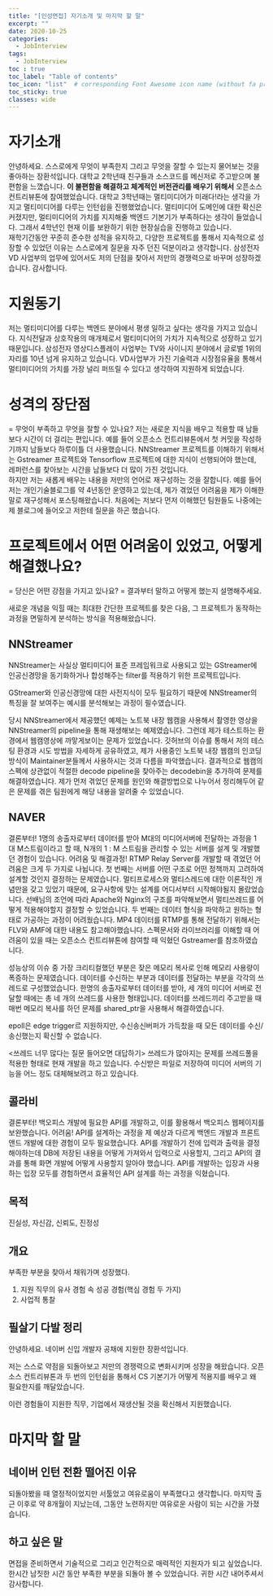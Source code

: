 ```yaml
---
title: "[인성면접] 자기소개 및 마지막 할 말"
excerpt: ""
date: 2020-10-25
categories:
  - JobInterview
tags:
  - JobInterview
toc : true
toc_label: "Table of contents"
toc_icon: "list"  # corresponding Font Awesome icon name (without fa prefix)
toc_sticky: true
classes: wide
---
```


# 자기소개 
안녕하세요. 스스로에게 무엇이 부족한지 그리고 무엇을 잘할 수 있는지 물어보는 것을 좋아하는 장환석입니다. 
대학교 2학년때 친구들과 소스코드를 메신저로 주고받으며 불편함을 느꼈습니다. **이 불편함을 해결하고 체계적인 버전관리를 배우기 위해서** 오픈소스 컨트리뷰톤에 참여했었습니다. 대학교 3학년때는 멀티미디어가 미래다!라는 생각을 가지고 멀티미디어를 다루는 인턴쉽을 진행했었습니다. 멀티미디어 도메인에 대한 확신은 커졌지만, 멀티미디어의 가치를 지지해줄 백엔드 기본기가 부족하다는 생각이 들었습니다. 그래서 4학년인 현재 이를 보완하기 위한 현장실습을 진행하고 있습니다.  
재학기간동안 꾸준히 준수한 성적을 유지하고, 다양한 프로젝트를 통해서 지속적으로 성장할 수 있었던 이유는 스스로에게 질문을 자주 던진 덕분이라고 생각합니다.
삼성전자 VD 사업부의 업무에 있어서도 저의 단점을 찾아서 저만의 경쟁력으로 바꾸며 성장하겠습니다. 감사합니다. 

# 지원동기
저는 멀티미디어를 다루는 백엔드 분야에서 평생 일하고 싶다는 생각을 가지고 있습니다.
지식전달과 상호작용의 매개체로서 멀티미디어의 가치가 지속적으로 성장하고 있기 때문입니다.
삼성전자 영상디스플레이 사업부는 TV와 사이니지 분야에서 글로벌 1위의 자리를 10년 넘게 유지하고 있습니다. VD사업부가 가진 기술력과 시장점유율을 통해서 멀티미디어의 가치를 가장 널리 퍼뜨릴 수 있다고 생각하여 지원하게 되었습니다. 

# 성격의 장단점
= 무엇이 부족하고 무엇을 잘할 수 있나요?
저는 새로운 지식을 배우고 적용할 때 남들보다 시간이 더 걸리는 편입니다. 
예를 들어 오픈소스 컨트리뷰톤에서 첫 커밋을 작성하기까지 남들보다 하루이틀 더 사용했습니다. NNStreamer 프로젝트를 이해하기 위해서는 Gstreamer 프로젝트와 Tensorflow 프로젝트에 대한 지식이 선행되어야 했는데, 레퍼런스를 찾아보는 시간을 남들보다 더 많이 가진 것입니다.  
하지만 저는 새롭게 배우는 내용을 저만의 언어로 재구성하는 것을 잘합니다. 예를 들어 저는 개인기술블로그를 약 4년동안 운영하고 있는데, 제가 겪었던 어려움을 제가 이해한 말로 재구성해서 포스팅해왔습니다. 처음에는 저보다 먼저 이해했던 팀원들도 나중에는 제 블로그에 들어오고 저한테 질문을 하곤 했습니다. 

# 프로젝트에서 어떤 어려움이 있었고, 어떻게 해결했나요?
= 당신은 어떤 강점을 가지고 있나요?
= 결과부터 말하고 어떻게 했는지 설명해주세요.

새로운 개념을 익힐 때는 최대한 간단한 프로젝트를 찾은 다음, 그 프로젝트가 동작하는 과정을 면밀하게 분석하는 방식을 적용해왔습니다. 

## NNStreamer
NNStreamer는 사실상 멀티미디어 표준 프레임워크로 사용되고 있는 GStreamer에 인공신경망을 동기화하거나 합성해주는 filter를 적용하기 위한 프로젝트입니다. 

GStreamer와 인공신경망에 대한 사전지식이 모두 필요하기 때문에 NNStreamer의 특징을 잘 보여주는 예시를 분석해보는 과정이 필수였습니다.   

당시 NNStreamer에서 제공했던 예제는 노트북 내장 웹캠을 사용해서 촬영한 영상을
NNStreamer의 pipeline을 통해 재생해보는 예제였습니다.
그런데 제가 테스트하는 환경에서 웹캠영상에 까맣게보이는 문제가 있었습니다. 깃허브의 이슈를 통해서 저의 테스팅 환경과 시도 방법을 자세하게 공유하였고, 제가 사용중인 노트북 내장 웹캠의 인코딩 방식이 Maintainer분들께서 사용하시는 것과 다름을 파악했습니다. 
결과적으로 웹캠의 스펙에 상관없이 적절한 decode pipeline을 찾아주는 decodebin을 추가하여 문제를 해결하였습니다. 
제가 먼저 겪었던 문제를 원인와 해결방법으로 나누어서 정리해두어 같은 문제를 겪은 팀원에게 해당 내용을 알려줄 수 있었습니다. 

## NAVER
결론부터!
1명의 송출자로부터 데이터를 받아 M대의 미디어서버에 전달하는 과정을 1 대 M스트림이라고 할 때, N개의 1 : M 스트림을 관리할 수 있는 서버를 설계 및 개발했던 경험이 있습니다. 
어려움 및 해결과정!
RTMP Relay Server를 개발할 때 겪었던 어려움은 크게 두 가지로 나뉩니다. 첫 번째는 서버를 어떤 구조로 어떤 정책까지 고려하여 설계할 것인지 결정하는 문제였습니다. 멀티프로세스와 멀티스레드에 대한 이론적인 개념만을 갖고 있었기 때문에, 요구사항에 맞는 설계를 어디서부터 시작해야될지 몰랐었습니다. 선배님의 조언에 따라 Apache와 Nginx의 구조를 파악해보면서 멀티쓰레드를 어떻게 적용해야할지 결정할 수 있었습니다. 
두 번째는 데이터 형식을 파악하고 원하는 형태로 가공하는 과정이 어려웠습니다. MP4 데이터를 RTMP를 통해 전달하기 위해서는 FLV와 AMF에 대한 내용도 참고해야했습니다. 
스펙문서와 라이브러리를 이해할 때 어려움이 있을 때는 오픈소스 컨트리뷰톤에 참여할 때 익혔던 Gstreamer를 참조하였습니다. 

성능상의 이슈 중 가장 크리티컬했던 부분은 잦은 메모리 복사로 인해 메모리 사용량이 폭증하는 문제였습니다. 데이터를 수신하는 부분과 데이터를 전달하는 부분을 각각의 쓰레드로 구성했었습니다. 한명의 송출자로부터 데이터를 받아, 세 개의 미디어 서버로 전달할 때에는 총 네 개의 쓰레드를 사용한 형태입니다. 데이터를 쓰레드끼리 주고받을 때 매번 메모리 복사를 하던 문제를 shared_ptr을 사용해서 해결하였습니다. 

epoll은 edge trigger르 지원하지만, 수신송신버퍼가 가득찼을 때 모든 데이터를 수신/송신했는지 확신할 수 없습니다. 

<쓰레드 너무 많다는 질문 들어오면 대답하기>
쓰레드가 많아지는 문제를 쓰레드풀을 적용한 형태로 현재 개발을 하고 있습니다. 수신받은 파일로 저장하여 미디어 서버의 기능을 어느 정도 대체해보려고 하고 있습니다. 

## 콜라비
결론부터!
백오피스 개발에 필요한 API를 개발하고, 이를 활용해서 백오피스 웹페이지를 보완했습니다.
어려움!
API를 설계하는 과정을 제 예상과 다르게 백엔드 개발과 프론트앤드 개발에 대한 경험이 모두 필요했습니다. API를 개발하기 전에 입력과 출력을 결정해야하는데 DB에 저장된 내용을 어떻게 가져와서 입력으로 사용할지, 그리고 API의 결과를 통해 화면 개발에 어떻게 사용할지 알아야 했습니다. 
API를 개발하는 입장과 사용하는 입장 모두를 경험하면서 효율적인 API 설계를 하는 과정을 익혔습니다.  


## 목적 

진실성, 자신감, 신뢰도, 진정성

## 개요 

부족한 부분을 찾아서 채워가며 성장했다.

1. 지원 직무의 유사 경험 속 성공 경험(핵심 경험 두 가지)
1. 사업적 통찰

## 필살기 다발 정리

안녕하세요. 네이버 신입 개발자 공채에 지원한 장환석입니다. 

저는 스스로 약점을 되돌아보고 저만의 경쟁력으로 변화시키며 성장을 해왔습니다.
오픈소스 컨트리뷰톤과 두 번의 인턴쉽을 통해서 CS 기본기가 어떻게 적용지를 배우고 왜 필요한지를 깨달았습니다.
   
이런 경험들이 지원한 직무, 기업에서 재생산될 것을 확신해서 지원했습니다. 

# 마지막 할 말

## 네이버 인턴 전환 떨어진 이유

되돌아봤을 때 열정적이었지만 서툴었고 여유로움이 부족했다고 생각합니다.
마지막 출근 이후로 약 8개월이 지났는데, 그동안 노련하지만 여유로운 사람이 되는 시간을 가졌습니다. 

## 하고 싶은 말

면접을 준비하면서 기술적으로 그리고 인간적으로 매력적인 지원자가 되고 싶었습니다.
한시간 남짓한 시간 동안 부족한 부분을 되돌아 볼 수 있었습니다.
귀한 시간 내어주셔서 감사합니다.   

